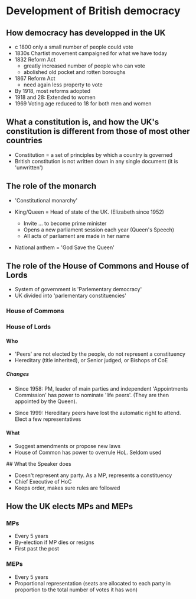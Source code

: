 # Development of British democracy

## How democracy has developped in the UK

* c 1800 only a small number of people could vote
* 1830s Chartist movement campaigned for what we have today
* 1832 Reform Act
  * greatly increased number of people who can vote
  * abolished old pocket and rotten boroughs
* 1867 Reform Act
  * need again less property to vote
* By 1918, most reforms adopted
* 1918 and 28: Extended to women
* 1969 Voting age reduced to 18 for both men and women

## What a constitution is, and how the UK's constitution is different from those of most other countries

* Constitution = a set of principles by which a country is governed
* British constitution is not written down in any single document (it is 'unwritten')

## The role of the monarch

* 'Constitutional monarchy'
* King/Queen = Head of state of the UK. (Elizabeth since 1952)
  * Invite ... to become prime minister
  * Opens a new parliament session each year (Queen's Speech)
  * All acts of parliament are made in her name

* National anthem = 'God Save the Queen'

## The role of the House of Commons and House of Lords

* System of government is 'Parlementary democracy'
* UK divided into 'parlementary constituencies'

### House of Commons

### House of Lords

#### Who

* 'Peers' are not elected by the people, do not represent a constituency
* Hereditary (title inherited), or Senior judged, or Bishops of CoE

##### Changes

* Since 1958: PM, leader of main parties and independent 'Appointments Commission' has power to nominate 'life peers'. (They are then appointed by the Queen).

* Since 1999: Hereditary peers have lost the automatic right to attend. Elect a few representatives

#### What

* Suggest amendments or propose new laws
* House of Common has power to overrule HoL. Seldom used

## What the Speaker does

* Doesn't represent any party. As a MP, represents a constituency
* Chief Executive of HoC
* Keeps order, makes sure rules are followed

## How the UK elects MPs and MEPs

### MPs

* Every 5 years
* By-election if MP dies or resigns
* First past the post

### MEPs

* Every 5 years
* Proportional representation (seats are allocated to each party in proportion to the total number of votes it has won)